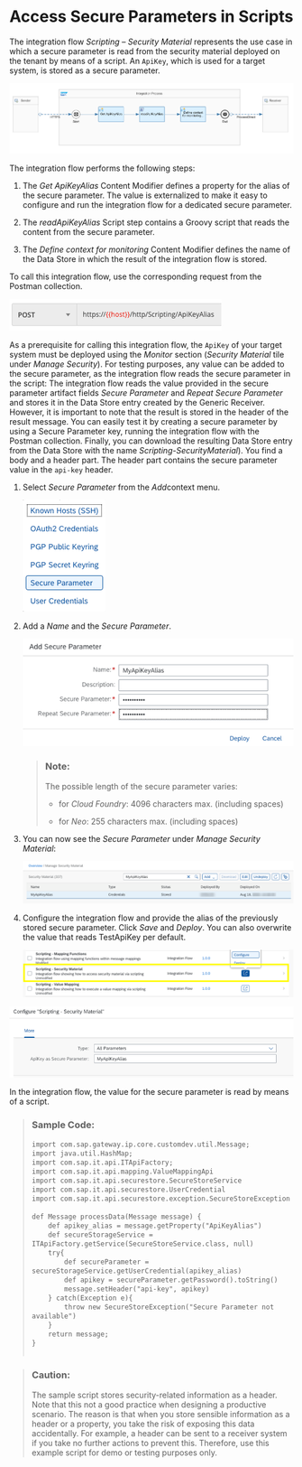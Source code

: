 <!-- loiofdf4ce34e7f846568cad8ab98b0369aa -->

# Access Secure Parameters in Scripts

The integration flow *Scripting – Security Material* represents the use case in which a secure parameter is read from the security material deployed on the tenant by means of a script. An `ApiKey`, which is used for a target system, is stored as a secure parameter.

![](images/Integration_Flow_Security_Material_89980a4.png)

The integration flow performs the following steps:

1.  The *Get ApiKeyAlias* Content Modifier defines a property for the alias of the secure parameter. The value is externalized to make it easy to configure and run the integration flow for a dedicated secure parameter.

2.  The *readApiKeyAlias* Script step contains a Groovy script that reads the content from the secure parameter.

3.  The *Define context for monitoring* Content Modifier defines the name of the Data Store in which the result of the integration flow is stored.


To call this integration flow, use the corresponding request from the Postman collection.

![](images/Integration_Flow_Security_Material_Post_4e9eaf2.png)

As a prerequisite for calling this integration flow, the `ApiKey` of your target system must be deployed using the *Monitor* section \(*Security Material* tile under *Manage Security*\). For testing purposes, any value can be added to the secure parameter, as the integration flow reads the secure parameter in the script: The integration flow reads the value provided in the secure parameter artifact fields *Secure Parameter* and *Repeat Secure Parameter* and stores it in the Data Store entry created by the Generic Receiver. However, it is important to note that the result is stored in the header of the result message. You can easily test it by creating a secure parameter by using a Secure Parameter key, running the integration flow with the Postman collection. Finally, you can download the resulting Data Store entry from the Data Store with the name *Scripting-SecurityMaterial*\). You find a body and a header part. The header part contains the secure parameter value in the `api-key` header.

1.  Select *Secure Parameter* from the *Add*context menu.

    ![](images/Integration_Flow_Security_Material_Secure_Parameter_c9470df.png)

2.  Add a *Name* and the *Secure Parameter*.

    ![](images/Integration_Flow_Security_Material_Add_Secure_Parameter_db174fd.png)

    > ### Note:  
    > The possible length of the secure parameter varies:
    > 
    > -   for *Cloud Foundry*: 4096 characters max. \(including spaces\)
    > 
    > -   for *Neo*: 255 characters max. \(including spaces\)

3.  You can now see the *Secure Parameter* under *Manage Security Material*:

    ![](images/Integration_Flow_Security_Material_Manage_ce16ab7.png)

4.  Configure the integration flow and provide the alias of the previously stored secure parameter. Click *Save* and *Deploy*. You can also overwrite the value that reads TestApiKey per default.

    ![](images/Integration_Flow_Security_Material_Configure_91ffa72.png)


![](images/Integration_Flow_Security_Material_Configure_More_42a0c3d.png)

In the integration flow, the value for the secure parameter is read by means of a script.

> ### Sample Code:  
> ```
> import com.sap.gateway.ip.core.customdev.util.Message;
> import java.util.HashMap;
> import com.sap.it.api.ITApiFactory;
> import com.sap.it.api.mapping.ValueMappingApi
> import com.sap.it.api.securestore.SecureStoreService
> import com.sap.it.api.securestore.UserCredential
> import com.sap.it.api.securestore.exception.SecureStoreException
> 
> def Message processData(Message message) {
>     def apikey_alias = message.getProperty("ApiKeyAlias")
>     def secureStorageService =  ITApiFactory.getService(SecureStoreService.class, null)
>     try{
>         def secureParameter = secureStorageService.getUserCredential(apikey_alias)
>         def apikey = secureParameter.getPassword().toString()
>         message.setHeader("api-key", apikey)
>     } catch(Exception e){
>         throw new SecureStoreException("Secure Parameter not available")
>     }
>     return message;
> }
> 
> 
> ```

> ### Caution:  
> The sample script stores security-related information as a header. Note that this not a good practice when designing a productive scenario. The reason is that when you store sensible information as a header or a property, you take the risk of exposing this data accidentally. For example, a header can be sent to a receiver system if you take no further actions to prevent this. Therefore, use this example script for demo or testing purposes only.

